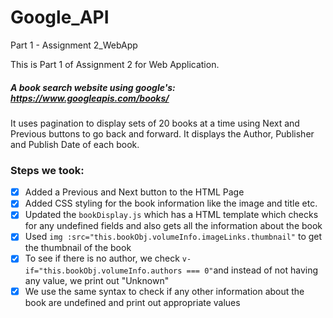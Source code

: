 # Google_API
Part 1 - Assignment 2_WebApp

This is Part 1 of Assignment 2 for Web Application.

##### A book search website using google's: https://www.googleapis.com/books/  

It uses pagination to display sets of 20 books at a time using Next and Previous buttons to go back and forward. 
It displays the Author, Publisher and Publish Date of each book.

### Steps we took: 
- [x] Added a Previous and Next button to the HTML Page
- [x] Added CSS styling for the book information like the image and title etc. 
- [x] Updated the ```bookDisplay.js``` which has a HTML template which checks for any undefined fields and also gets all the information about the book
- [x] Used ```img :src="this.bookObj.volumeInfo.imageLinks.thumbnail"``` to get the thumbnail of the book
- [x] To see if there is no author, we check ```v-if="this.bookObj.volumeInfo.authors === 0"```and instead of not having any value, we print out "Unknown"
- [x] We use the same syntax to check if any other information about the book are undefined and print out appropriate values
